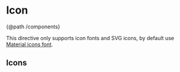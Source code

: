 # Icon
{@path /components}

This directive only supports icon fonts and SVG icons, by default use <a href="https://material.io/tools/icons/">Material icons font</a>.

<h2 [lyTyp]="'display1'" gutter>Icons</h2>
<demo-view path="docs/components/icon-demo/icons">
  <aui-icons></aui-icons>
</demo-view>
